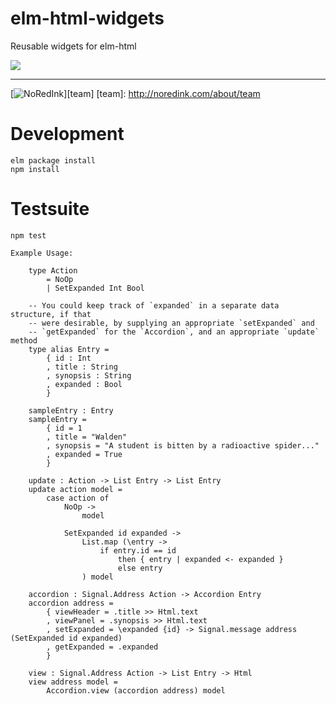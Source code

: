 # elm-html-widgets

Reusable widgets for elm-html

[![](https://travis-ci.org/NoRedInk/elm-html-widgets.svg?branch=master)](https://travis-ci.org/NoRedInk/elm-html-widgets)

---
[![NoRedInk](https://cloud.githubusercontent.com/assets/1094080/9069346/99522418-3a9d-11e5-8175-1c2bfd7a2ffe.png)][team]
[team]: http://noredink.com/about/team

# Development

```
elm package install
npm install
```

# Testsuite

```
npm test
```

```
Example Usage:

    type Action
        = NoOp
        | SetExpanded Int Bool

    -- You could keep track of `expanded` in a separate data structure, if that
    -- were desirable, by supplying an appropriate `setExpanded` and
    -- `getExpanded` for the `Accordion`, and an appropriate `update` method
    type alias Entry =
        { id : Int
        , title : String
        , synopsis : String
        , expanded : Bool
        }

    sampleEntry : Entry
    sampleEntry =
        { id = 1
        , title = "Walden"
        , synopsis = "A student is bitten by a radioactive spider..."
        , expanded = True
        }

    update : Action -> List Entry -> List Entry
    update action model =
        case action of
            NoOp ->
                model

            SetExpanded id expanded ->
                List.map (\entry ->
                    if entry.id == id
                        then { entry | expanded <- expanded }
                        else entry
                ) model

    accordion : Signal.Address Action -> Accordion Entry
    accordion address =
        { viewHeader = .title >> Html.text
        , viewPanel = .synopsis >> Html.text
        , setExpanded = \expanded {id} -> Signal.message address (SetExpanded id expanded)
        , getExpanded = .expanded
        }

    view : Signal.Address Action -> List Entry -> Html
    view address model =
        Accordion.view (accordion address) model
